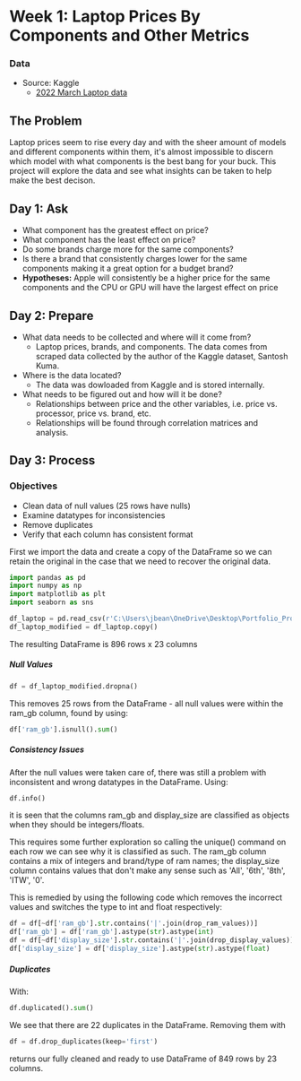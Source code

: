# Week 1: Laptop Prices By Components and Other Metrics
### Data
* Source: Kaggle 
  - [2022 March Laptop data](https://www.kaggle.com/datasets/kuchhbhi/2022-march-laptop-data)


## The Problem
Laptop prices seem to rise every day and with the sheer amount of models and different components within them, it's almost impossible to discern which model with what components is the best bang for your buck. This project will explore the data and see what insights can be taken to help make the best decison. 

## Day 1: Ask
* What component has the greatest effect on price?
* What component has the least effect on price?
* Do some brands charge more for the same components?
* Is there a brand that consistently charges lower for the same components making it a great option for a budget brand? 
* **Hypotheses:** Apple will consistently be a higher price for the same components and the CPU or GPU will have the largest effect on price

## Day 2: Prepare
* What data needs to be collected and where will it come from?
  - Laptop prices, brands, and components. The data comes from scraped data collected by the author of the Kaggle dataset, Santosh Kuma.
* Where is the data located?
  - The data was dowloaded from Kaggle and is stored internally.
* What needs to be figured out and how will it be done?
  - Relationships between price and the other variables, i.e. price vs. processor, price vs. brand, etc.
  - Relationships will be found through correlation matrices and analysis.

## Day 3: Process
### Objectives
* Clean data of null values (25 rows have nulls)
* Examine datatypes for inconsistencies 
* Remove duplicates
* Verify that each column has consistent format

First we import the data and create a copy of the DataFrame so we can retain the original in the case that we need to recover the original data.
```python
import pandas as pd
import numpy as np
import matplotlib as plt
import seaborn as sns

df_laptop = pd.read_csv(r'C:\Users\jbean\OneDrive\Desktop\Portfolio_Projects\Year_In_Code\Week_1_Laptop\Week_1_Data\Cleaned_Laptop_data.csv')
df_laptop_modified = df_laptop.copy() 
```
The resulting DataFrame is 896 rows x 23 columns

##### Null Values
```python
df = df_laptop_modified.dropna()
```
This removes 25 rows from the DataFrame - all null values were within the ram_gb column, found by using:
```python
df['ram_gb'].isnull().sum()
```

##### Consistency Issues
After the null values were taken care of, there was still a problem with inconsistent and wrong datatypes in the DataFrame. Using:
```python
df.info()
```
it is seen that the columns ram_gb and display_size are classified as objects when they should be integers/floats.

This requires some further exploration so calling the unique() command on each row we can see why it is classified as such. The ram_gb column contains a mix of integers and brand/type of ram names; the display_size column contains values that don't make any sense such as 'All', '6th', '8th', 'ITW', '0'. 

This is remedied by using the following code which removes the incorrect values and switches the type to int and float respectively:
```python
df = df[~df['ram_gb'].str.contains('|'.join(drop_ram_values))]
df['ram_gb'] = df['ram_gb'].astype(str).astype(int)
df = df[~df['display_size'].str.contains('|'.join(drop_display_values))]
df['display_size'] = df['display_size'].astype(str).astype(float)
```

##### Duplicates
With:
```python
df.duplicated().sum()
```
We see that there are 22 duplicates in the DataFrame. Removing them with 
```python
df = df.drop_duplicates(keep='first')
``` 
returns our fully cleaned and ready to use DataFrame of 849 rows by 23 columns.
